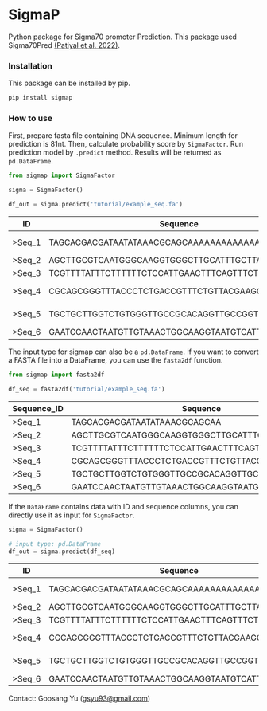 # SigmaP
Python package for Sigma70 promoter Prediction. This package used Sigma70Pred [(Patiyal et al. 2022)](https://www.frontiersin.org/journals/microbiology/articles/10.3389/fmicb.2022.1042127/full).

### Installation
This package can be installed by pip.
```python
pip install sigmap
```

### How to use
First, prepare fasta file containing DNA sequence. Minimum length for prediction is 81nt. Then, calculate probability score by `SigmaFactor`. Run prediction model by `.predict` method. Results will be returned as `pd.DataFrame`.
```python
from sigmap import SigmaFactor

sigma = SigmaFactor()

df_out = sigma.predict('tutorial/example_seq.fa')
```

| ID      | Sequence                                          | Score             | Prediction   |
| ------- | ------------------------------------------------- | ----------------- | ------------ |
| \>Seq_1 | TAGCACGACGATAATATAAACGCAGCAAAAAAAAAAAAAAAAAAAA... | 0.145             | Non-Promoter |
| \>Seq_2 | AGCTTGCGTCAATGGGCAAGGTGGGCTTGCATTTGCTTAATAGAAA... | 0.478             | Promoter     |
| \>Seq_3 | TCGTTTTATTTCTTTTTTCTCCATTGAACTTTCAGTTTCTTTTCTA... | 0.692             | Promoter     |
| \>Seq_4 | CGCAGCGGGTTTACCCTCTGACCGTTTCTGTTACGAAGGCTTTTTA... | 0.216             | Non-Promoter |
| \>Seq_5 | TGCTGCTTGGTCTGTGGGTTGCCGCACAGGTTGCCGGTTCCACCAA... | 0.162             | Non-Promoter |
| \>Seq_6 | GAATCCAACTAATGTTGTAAACTGGCAAGGTAATGTCATTAGTCAT... | 0.418             | Promoter     |


The input type for sigmap can also be a `pd.DataFrame`. If you want to convert a FASTA file into a DataFrame, you can use the `fasta2df` function.

```python
from sigmap import fasta2df

df_seq = fasta2df('tutorial/example_seq.fa')
```

| Sequence_ID | Sequence                                          |
| ----------- | ------------------------------------------------- |
| \>Seq_1     | TAGCACGACGATAATATAAACGCAGCAA                      |
| \>Seq_2     | AGCTTGCGTCAATGGGCAAGGTGGGCTTGCATTTGCTTAATAGAAA... |
| \>Seq_3     | TCGTTTTATTTCTTTTTTCTCCATTGAACTTTCAGTTTCTTTTCTA... |
| \>Seq_4     | CGCAGCGGGTTTACCCTCTGACCGTTTCTGTTACGAAGGCTTTTTA... |
| \>Seq_5     | TGCTGCTTGGTCTGTGGGTTGCCGCACAGGTTGCCGGTTCCACCAA... |
| \>Seq_6     | GAATCCAACTAATGTTGTAAACTGGCAAGGTAATGTCATTAGTCAT... |


If the `DataFrame` contains data with ID and sequence columns, you can directly use it as input for `SigmaFactor`.

```python
sigma = SigmaFactor()

# input type: pd.DataFrame
df_out = sigma.predict(df_seq)
```

| ID      | Sequence                                          | Score             | Prediction   |
| ------- | ------------------------------------------------- | ----------------- | ------------ |
| \>Seq_1 | TAGCACGACGATAATATAAACGCAGCAAAAAAAAAAAAAAAAAAAA... | 0.145             | Non-Promoter |
| \>Seq_2 | AGCTTGCGTCAATGGGCAAGGTGGGCTTGCATTTGCTTAATAGAAA... | 0.478             | Promoter     |
| \>Seq_3 | TCGTTTTATTTCTTTTTTCTCCATTGAACTTTCAGTTTCTTTTCTA... | 0.692             | Promoter     |
| \>Seq_4 | CGCAGCGGGTTTACCCTCTGACCGTTTCTGTTACGAAGGCTTTTTA... | 0.216             | Non-Promoter |
| \>Seq_5 | TGCTGCTTGGTCTGTGGGTTGCCGCACAGGTTGCCGGTTCCACCAA... | 0.162             | Non-Promoter |
| \>Seq_6 | GAATCCAACTAATGTTGTAAACTGGCAAGGTAATGTCATTAGTCAT... | 0.418             | Promoter     |



Contact: Goosang Yu (gsyu93@gmail.com)